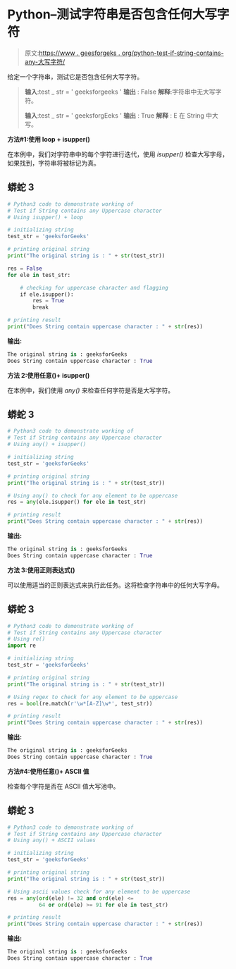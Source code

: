 # Python–测试字符串是否包含任何大写字符

> 原文:[https://www . geesforgeks . org/python-test-if-string-contains-any-大写字符/](https://www.geeksforgeeks.org/python-test-if-string-contains-any-uppercase-character/)

给定一个字符串，测试它是否包含任何大写字符。

> **输入**:test _ str = ' geeksforgeeks '
> **输出** : False
> **解释**:字符串中无大写字符。
> 
> **输入**:test _ str = ' geeksforgEeks '
> **输出** : True
> **解释** : E 在 String 中大写。

**方法#1:使用 loop + isupper()**

在本例中，我们对字符串中的每个字符进行迭代，使用 *isupper()* 检查大写字母，如果找到，字符串将被标记为真。

## 蟒蛇 3

```py
# Python3 code to demonstrate working of
# Test if String contains any Uppercase character
# Using isupper() + loop

# initializing string
test_str = 'geeksforGeeks'

# printing original string
print("The original string is : " + str(test_str))

res = False
for ele in test_str:

    # checking for uppercase character and flagging
    if ele.isupper():
        res = True
        break

# printing result
print("Does String contain uppercase character : " + str(res))
```

**输出:**

```py
The original string is : geeksforGeeks
Does String contain uppercase character : True

```

**方法 2:使用任意()+ isupper()**

在本例中，我们使用 *any()* 来检查任何字符是否是大写字符。

## 蟒蛇 3

```py
# Python3 code to demonstrate working of
# Test if String contains any Uppercase character
# Using any() + isupper()

# initializing string
test_str = 'geeksforGeeks'

# printing original string
print("The original string is : " + str(test_str))

# Using any() to check for any element to be uppercase
res = any(ele.isupper() for ele in test_str)

# printing result
print("Does String contain uppercase character : " + str(res))
```

**输出:**

```py
The original string is : geeksforGeeks
Does String contain uppercase character : True

```

**方法 3:使用正则表达式()**

可以使用适当的正则表达式来执行此任务。这将检查字符串中的任何大写字母。

## 蟒蛇 3

```py
# Python3 code to demonstrate working of
# Test if String contains any Uppercase character
# Using re()
import re

# initializing string
test_str = 'geeksforGeeks'

# printing original string
print("The original string is : " + str(test_str))

# Using regex to check for any element to be uppercase
res = bool(re.match(r'\w*[A-Z]\w*', test_str))

# printing result
print("Does String contain uppercase character : " + str(res))
```

**输出:**

```py
The original string is : geeksforGeeks
Does String contain uppercase character : True

```

**方法#4:使用任意()+ ASCII 值**

检查每个字符是否在 ASCII 值大写池中。

## 蟒蛇 3

```py
# Python3 code to demonstrate working of
# Test if String contains any Uppercase character
# Using any() + ASCII values

# initializing string
test_str = 'geeksforGeeks'

# printing original string
print("The original string is : " + str(test_str))

# Using ascii values check for any element to be uppercase
res = any(ord(ele) != 32 and ord(ele) <=
          64 or ord(ele) >= 91 for ele in test_str)

# printing result
print("Does String contain uppercase character : " + str(res))
```

**输出:**

```py
The original string is : geeksforGeeks
Does String contain uppercase character : True

```